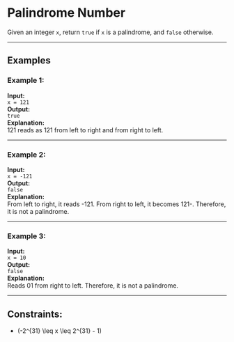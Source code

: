 # Palindrome Number

Given an integer `x`, return `true` if `x` is a palindrome, and `false` otherwise.

---

## Examples

### Example 1:
**Input:**  
`x = 121`  
**Output:**  
`true`  
**Explanation:**  
121 reads as 121 from left to right and from right to left.

---

### Example 2:
**Input:**  
`x = -121`  
**Output:**  
`false`  
**Explanation:**  
From left to right, it reads -121. From right to left, it becomes 121-. Therefore, it is not a palindrome.

---

### Example 3:
**Input:**  
`x = 10`  
**Output:**  
`false`  
**Explanation:**  
Reads 01 from right to left. Therefore, it is not a palindrome.

---

## Constraints:
- \(-2^{31} \leq x \leq 2^{31} - 1\)
